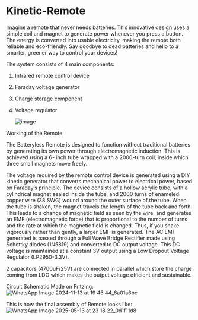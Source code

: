 # Kinetic-Remote
Imagine a remote that never needs batteries. This innovative design uses a simple coil and magnet to generate power whenever you press a button. The energy is converted into usable electricity, making the remote both reliable and eco-friendly. Say goodbye to dead batteries and hello to a smarter, greener way to control your devices!

The system consists of 4 main components:
1. Infrared remote control device
2. Faraday voltage generator
3. Charge storage component
4. Voltage regulator

      ![image](https://github.com/user-attachments/assets/a5e51a96-2431-4be0-a34c-e0a1113335cd)


 Working of the Remote
 
 The Batteryless Remote is designed to function without traditional batteries by generating its own power through electromagnetic induction. This is achieved using a 6- inch tube wrapped with a 2000-turn coil, inside which three small magnets move freely.


The voltage required by the remote control device is generated using a DIY kinetic generator that converts mechanical power to electrical power, based on Faraday’s principle. The device consists of a hollow acrylic tube, with a cylindrical magnet sealed inside the tube, and 2000 turns of enameled copper wire (38 SWG) wound around the outer surface of the tube. When the tube is shaken, the magnet travels the length of the tube back and forth. This leads to a change of magnetic field as seen by the wire, and generates an EMF (electromagnetic force) that is proportional to the number of turns and the rate at which the magnetic field is changed. Thus, if you shake vigorously rather than gently, a larger EMF is generated. The AC EMF generated is passed through a Full Wave Bridge Rectifier made using Schottky diodes (1N5819) and converted to DC output voltage. This DC voltage is maintained at a constant 3V output using a Low Dropout Voltage Regulator (LP2950-3.3V). 

2 capacitors (4700uF/25V) are connected in parallel which store the charge coming from LDO which makes the output voltage efficient and sustainable.

Circuit Schematic Made on Fritzing:
![WhatsApp Image 2024-11-13 at 19 45 44_6a01a6bc](https://github.com/user-attachments/assets/b03302be-840b-4b23-9019-c4573395abb7)



This is how the final assembly of Remote looks like:
						![WhatsApp Image 2025-05-13 at 23 18 22_0d1f11d8](https://github.com/user-attachments/assets/14dbf8b6-53f4-4fbf-90c3-471a95b283e7)


                        
